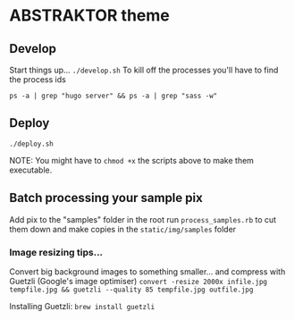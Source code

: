 # ABSTRAKTOR theme

## Develop

Start things up...
`./develop.sh`
To kill off the processes you'll have to find the process ids 

`ps -a | grep "hugo server" && ps -a | grep "sass -w"`


## Deploy
`./deploy.sh`

NOTE: You might have to `chmod +x` the scripts above to make them executable.

## Batch processing your sample pix
Add pix to the "samples" folder in the root
run `process_samples.rb` to cut them down and make copies in the `static/img/samples` folder


### Image resizing tips...
Convert big background images to something smaller... and compress with Guetzli (Google's image optimiser)
`convert -resize 2000x infile.jpg tempfile.jpg && guetzli --quality 85 tempfile.jpg outfile.jpg`

Installing Guetzli: `brew install guetzli`


